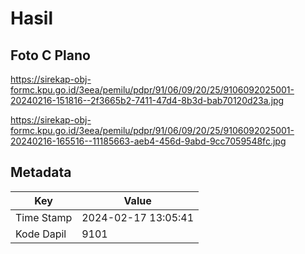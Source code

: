 # Hasil

## Foto C Plano

https://sirekap-obj-formc.kpu.go.id/3eea/pemilu/pdpr/91/06/09/20/25/9106092025001-20240216-151816--2f3665b2-7411-47d4-8b3d-bab70120d23a.jpg

https://sirekap-obj-formc.kpu.go.id/3eea/pemilu/pdpr/91/06/09/20/25/9106092025001-20240216-165516--11185663-aeb4-456d-9abd-9cc7059548fc.jpg


## Metadata

| Key        | Value               |
| ---------- | ------------------- |
| Time Stamp | 2024-02-17 13:05:41 |
| Kode Dapil | 9101                |



